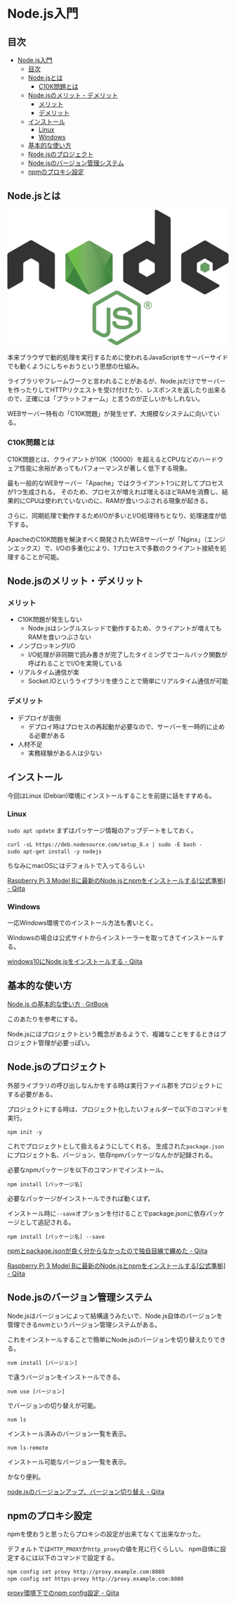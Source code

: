 # Node.js入門

## 目次

<!-- TOC depthFrom:2 -->

- [Node.js入門](#nodejs入門)
  - [目次](#目次)
  - [Node.jsとは](#nodejsとは)
    - [C10K問題とは](#c10k問題とは)
  - [Node.jsのメリット・デメリット](#nodejsのメリットデメリット)
    - [メリット](#メリット)
    - [デメリット](#デメリット)
  - [インストール](#インストール)
    - [Linux](#linux)
    - [Windows](#windows)
  - [基本的な使い方](#基本的な使い方)
  - [Node.jsのプロジェクト](#nodejsのプロジェクト)
  - [Node.jsのバージョン管理システム](#nodejsのバージョン管理システム)
  - [npmのプロキシ設定](#npmのプロキシ設定)

<!-- /TOC -->

<div style="page-break-before:always"></div>

## Node.jsとは

![Node.js ロゴ](./images/Node.js_logo.svg)

本来ブラウザで動的処理を実行するために使われるJavaScriptをサーバーサイドでも動くようにしちゃおうという思想の仕組み。

ライブラリやフレームワークと言われることがあるが、Node.jsだけでサーバーを作ったりしてHTTPリクエストを受け付けたり、レスポンスを返したり出来るので、正確には「プラットフォーム」と言うのが正しいかもしれない。

WEBサーバー特有の「C10K問題」が発生せず、大規模なシステムに向いている。

### C10K問題とは

C10K問題とは、クライアントが10K（10000）を超えるとCPUなどのハードウェア性能に余裕があってもパフォーマンスが著しく低下する現象。

最も一般的なWEBサーバー「Apache」ではクライアント1つに対してプロセスが1つ生成される。
そのため、プロセスが増えれば増えるほどRAMを消費し、結果的にCPUは使われていないのに、RAMが食いつぶされる現象が起きる。

さらに、同期処理で動作するためI/Oが多いとI/O処理待ちとなり、処理速度が低下する。

ApacheのC10K問題を解決すべく開発されたWEBサーバーが「Nginx」（エンジンエックス）で、I/Oの多重化により、1プロセスで多数のクライアント接続を処理することが可能。

<div style="page-break-before:always"></div>

## Node.jsのメリット・デメリット

### メリット

- C10K問題が発生しない
  - Node.jsはシングルスレッドで動作するため、クライアントが増えてもRAMを食いつぶさない
- ノンブロッキングI/O
  - I/O処理が非同期で読み書きが完了したタイミングでコールバック関数が呼ばれることでI/Oを実現している
- リアルタイム通信が楽
  - Socket.IOというライブラリを使うことで簡単にリアルタイム通信が可能

### デメリット

- デプロイが面倒
  - デプロイ時はプロセスの再起動が必要なので、サーバーを一時的に止める必要がある
- 人材不足
  - 実務経験がある人は少ない

<div style="page-break-before:always"></div>

## インストール

今回はLinux (Debian)環境にインストールすることを前提に話をすすめる。

### Linux

`sudo apt update`
まずはパッケージ情報のアップデートをしておく。

```
curl -sL https://deb.nodesource.com/setup_8.x | sudo -E bash -
sudo apt-get install -y nodejs
```

ちなみにmacOSにはデフォルトで入ってるらしい

[Raspberry Pi 3 Model Bに最新のNode\.jsとnpmをインストールする\[公式準拠\] \- Qiita](https://qiita.com/Avocado/items/512f64428545bf0d94ba)

### Windows
一応Windows環境でのインストール方法も書いとく。

Windowsの場合は公式サイトからインストーラーを取ってきてインストールする。

[windows10にNode\.jsをインストールする \- Qiita](https://qiita.com/Masayuki-M/items/840a997a824e18f576d8)

<div style="page-break-before:always"></div>

## 基本的な使い方

[Node\.js の基本的な使い方 · GitBook](https://hatena.github.io/Hatena-Textbook-JavaScript/nodejs/node-and-npm.html)

このあたりを参考にする。

Node.jsにはプロジェクトという概念があるようで、複雑なことをするときはプロジェクト管理が必要っぽい。

## Node.jsのプロジェクト

外部ライブラリの呼び出しなんかをする時は実行ファイル郡をプロジェクトにする必要がある。

プロジェクトにする時は、プロジェクト化したいフォルダーで以下のコマンドを実行。

```
npm init -y
```

これでプロジェクトとして扱えるようにしてくれる。
生成された`package.json`にプロジェクト名、バージョン、依存npmパッケージなんかが記録される。

必要なnpmパッケージを以下のコマンドでインストール。

```
npm install [パッケージ名]
```

必要なパッケージがインストールできれば動くはず。

インストール時に`--save`オプションを付けることでpackage.jsonに依存パッケージとして追記される。

```
npm install [パッケージ名] --save
```

[npmとpackage\.jsonが良く分からなかったので独自目線で纏めた \- Qiita](https://qiita.com/aya_akatsuki/items/f70d0d1668ef867f7256)

[Raspberry Pi 3 Model Bに最新のNode\.jsとnpmをインストールする\[公式準拠\] \- Qiita](https://qiita.com/Avocado/items/512f64428545bf0d94ba)

## Node.jsのバージョン管理システム

Node.jsはバージョンによって結構違うみたいで、Node.js自体のバージョンを管理できるnvmというバージョン管理システムがある。

これをインストールすることで簡単にNode.jsのバージョンを切り替えたりできる。

```
nvm install [バージョン]
```
で違うバージョンをインストールできる。

```
nvm use [バージョン]
```
でバージョンの切り替えが可能。

```
nvm ls
```
インストール済みのバージョン一覧を表示。

```
nvm ls-remote
```
インストール可能なバージョン一覧を表示。

かなり便利。

[node\.jsのバージョンアップ、バージョン切り替え \- Qiita](https://qiita.com/strsk/items/925644e124efcc964625)

## npmのプロキシ設定

npmを使おうと思ったらプロキシの設定が出来てなくて出来なかった。

デフォルトでは`HTTP_PROXY`か`http_proxy`の値を見に行くらしい。
npm自体に設定するには以下のコマンドで設定する。

```
npm config set proxy http://proxy.example.com:8080
npm config set https-proxy http://proxy.example.com:8080
```

[proxy環境下でのnpm config設定 \- Qiita](https://qiita.com/tenten0213/items/7ca15ce8b54acc3b5719)

